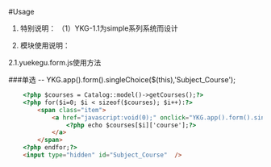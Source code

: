 #Usage

1. 特别说明：
（1）YKG-1.1为simple系列系统而设计





2. 模块使用说明：
	

2.1.yuekegu.form.js使用方法

###单选
	-- YKG.app().form().singleChoice($(this),'Subject_Course'); 
	
```html
	<?php $courses = Catalog::model()->getCourses();?>
	<?php for($i=0; $i < sizeof($courses); $i++):?>
		<span class="item">
			<a href="javascript:void(0);" onclick="YKG.app().form().singleChoice($(this),'Subject_Course');" id="<?php echo $courses[$i]['id'];?>">
				<?php echo $courses[$i]['course'];?>
			</a>
		</span>  
	<?php endfor;?>
	<input type="hidden" id="Subject_Course"  />
```